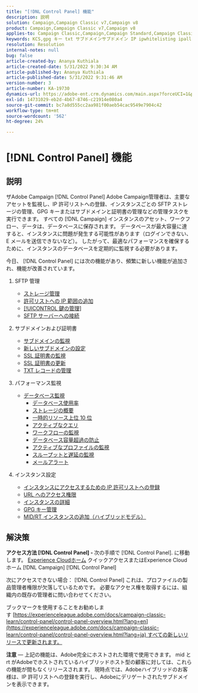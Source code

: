 ```yaml
---
title: "[!DNL Control Panel] 機能"
description: 説明
solution: Campaign,Campaign Classic v7,Campaign v8
product: Campaign,Campaign Classic v7,Campaign v8
applies-to: Campaign Classic,Campaign,Campaign Standard,Campaign Classic v7,Campaign v8
keywords: KCS,gpg キー txt サブドメインサブドメイン IP ipwhitelisting ipallowlisting ip allowlisting ip allow listing database workflow delegation cname ssl sftp url permission monitoring throughput
resolution: Resolution
internal-notes: null
bug: false
article-created-by: Ananya Kuthiala
article-created-date: 5/31/2022 9:30:34 AM
article-published-by: Ananya Kuthiala
article-published-date: 5/31/2022 9:31:46 AM
version-number: 3
article-number: KA-19730
dynamics-url: https://adobe-ent.crm.dynamics.com/main.aspx?forceUCI=1&pagetype=entityrecord&etn=knowledgearticle&id=6454a850-c4e0-ec11-bb3d-000d3a33df98
exl-id: 14731029-eb2d-4b67-8746-c21914e080a4
source-git-commit: bc7a8d555cc2aa981f00aeb54cac9549e7904c42
workflow-type: tm+mt
source-wordcount: '562'
ht-degree: 24%

---
```


# [!DNL Control Panel] 機能

## 説明

ザAdobe Campaign [!DNL Control Panel] Adobe Campaign管理者は、主要なアセットを監視し、IP 許可リストへの登録、インスタンスごとの SFTP ストレージの管理、GPG キーまたはサブドメインと証明書の管理などの管理タスクを実行できます。 すべての [!DNL Campaign] インスタンスのアセット、ワークフロー、データは、データベースに保存されます。 データベースが最大容量に達すると、インスタンスに問題が発生する可能性があります（ログインできない、E メールを送信できないなど）。 したがって、最適なパフォーマンスを確保するために、インスタンスのデータベースを定期的に監視する必要があります。

今日、 [!DNL Control Panel] には次の機能があり、頻繁に新しい機能が追加され、機能が改善されています。

1. SFTP 管理

   - [ストレージ管理](https://experienceleague.adobe.com/docs/control-panel/using/sftp-management/sftp-storage-management.html?lang=en)
   - [許可リストへの IP 範囲の追加](https://experienceleague.adobe.com/docs/control-panel/using/sftp-management/ip-range-allow-listing.html?lang=en)
   - [[!UICONTROL 鍵の管理]](https://experienceleague.adobe.com/docs/control-panel/using/sftp-management/key-management.html?lang=en)
   - [SFTP サーバーへの接続](https://experienceleague.adobe.com/docs/control-panel/using/sftp-management/logging-into-sftp-server.html?lang=en)

1. サブドメインおよび証明書

   - [サブドメインの監視](https://experienceleague.adobe.com/docs/control-panel/using/subdomains-and-certificates/monitoring-subdomains.html?lang=en)
   - [新しいサブドメインの設定](https://experienceleague.adobe.com/docs/control-panel/using/subdomains-and-certificates/setting-up-new-subdomain.html?lang=en)
   - [SSL 証明書の監視](https://experienceleague.adobe.com/docs/control-panel/using/subdomains-and-certificates/monitoring-ssl-certificates.html?lang=en)
   - [SSL 証明書の更新](https://experienceleague.adobe.com/docs/control-panel/using/subdomains-and-certificates/renewing-subdomain-certificate.html?lang=ja)
   - [TXT レコードの管理](https://experienceleague.adobe.com/docs/control-panel/using/subdomains-and-certificates/managing-txt-records.html?lang=en)

1. パフォーマンス監視

   - [データベース監視](https://experienceleague.adobe.com/docs/control-panel/using/performance-monitoring/database-monitoring/database-monitoring.html?lang=ja)
      - [データベース使用率](https://experienceleague.adobe.com/docs/control-panel/using/performance-monitoring/database-monitoring/database-utilization.html?lang=en)
      - [ストレージの概要](https://experienceleague.adobe.com/docs/control-panel/using/performance-monitoring/database-monitoring/database-storage-overview.html?lang=en)
      - [一時的リソース上位 10 位](https://experienceleague.adobe.com/docs/control-panel/using/performance-monitoring/database-monitoring/database-top-ten-resources.html?lang=en)
      - [アクティブなクエリ](https://experienceleague.adobe.com/docs/control-panel/using/performance-monitoring/database-monitoring/database-active-queries.html?lang=en)
      - [ワークフローの監視](https://experienceleague.adobe.com/docs/control-panel/using/performance-monitoring/database-monitoring/workflow-monitoring.html?lang=en)
      - [データベース容量超過の防止](https://experienceleague.adobe.com/docs/control-panel/using/performance-monitoring/database-monitoring/database-preventing-overload.html?lang=en)
      - [アクティブなプロファイルの監視](https://experienceleague.adobe.com/docs/control-panel/using/performance-monitoring/active-profiles-monitoring.html?lang=en)
      - [スループットと遅延の監視](https://experienceleague.adobe.com/docs/control-panel/using/performance-monitoring/thoughputs-latencies.html?lang=en)
      - [メールアラート](https://experienceleague.adobe.com/docs/control-panel/using/performance-monitoring/email-alerting.html?lang=en)

1. インスタンス設定

   - [インスタンスにアクセスするための IP 許可リストへの登録](https://experienceleague.adobe.com/docs/control-panel/using/instances-settings/ip-allow-listing-instance-access.html?lang=en)
   - [URL へのアクセス権限](https://experienceleague.adobe.com/docs/control-panel/using/instances-settings/url-permissions.html?lang=en)
   - [インスタンスの詳細](https://experienceleague.adobe.com/docs/control-panel/using/instances-settings/instance-details.html?lang=en)
   - [GPG キー管理](https://experienceleague.adobe.com/docs/control-panel/using/instances-settings/gpg-keys-management.html?lang=ja)
   - [MID/RT インスタンスの追加（ハイブリッドモデル）](https://experienceleague.adobe.com/docs/control-panel/using/instances-settings/external-accounts.html?lang=en)

## 解決策

<b>アクセス方法 [!DNL Control Panel] - </b>次の手順で [!DNL Control Panel]. に移動します。 [Experience Cloudホーム](https://experiencecloud.adobe.com) クイックアクセスまたはExperience Cloudホーム [!DNL Campaign] [!DNL Control Panel]

次にアクセスできない場合： [!DNL Control Panel] これは、プロファイルの製品管理者権限が欠落しているためです。 必要なアクセス権を取得するには、組織内の既存の管理者に問い合わせてください。

ブックマークを使用することをお勧めします [https://experienceleague.adobe.com/docs/campaign-classic-learn/control-panel/control-panel-overview.html?lang=en](https://experienceleague.adobe.com/docs/campaign-classic-learn/control-panel/control-panel-overview.html?lang=ja) すべての新しいリリースで更新されます。

<b>注意</b>  — 上記の機能は、Adobe完全にホストされた環境で使用できます。 mid と rt がAdobeでホストされているハイブリッドホスト型の顧客に対しては、これらの機能が間もなくリリースされます。 現時点では、Adobeハイブリッドのお客様は、IP 許可リストへの登録を実行し、Adobeにデリゲートされたサブドメインを表示できます。
